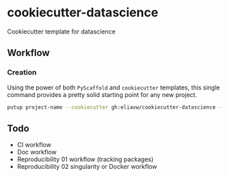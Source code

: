 # cookiecutter-datascience

Cookiecutter template for datascience

## Workflow

### Creation

Using the power of both `PyScaffold` and `cookiecutter` templates, this single command provides a pretty solid starting point for any new project.

```bash
putup project-name --cookiecutter gh:eliavw/cookiecutter-datascience --markdown --travis
```

## Todo

- CI workflow
- Doc workflow
- Reproducibility 01 workflow (tracking packages)
- Reproducibility 02 singularity or Docker workflow 
